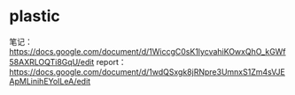 # plastic
笔记：https://docs.google.com/document/d/1WiccgC0sK1lycvahiKOwxQhO_kGWf58AXRLOQTi8GqU/edit
report：https://docs.google.com/document/d/1wdQSxgk8jRNpre3UmnxS1Zm4sVJEApMLinihEYoILeA/edit
